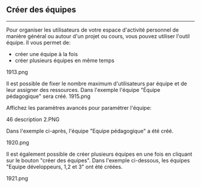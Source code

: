 ## Créer des équipes
---


Pour organiser les utilisateurs de votre espace d'activité personnel de manière général ou autour d'un projet ou cours, vous pouvez utiliser l'outil équipe. Il vous permet de:

* créer une équipe à la fois
* créer plusieurs équipes en même temps

1913.png

Il est possible de fixer le nombre maximum d'utilisateurs par équipe et de leur assigner des ressources. Dans l'exemple l'équipe "Équipe pédagogique" sera créé.
1915.png

Affichez les paramètres avancés pour paramétrer l'équipe:

46 description 2.PNG

Dans l'exemple ci-après, l'équipe "Equipe pédagogique" a été créé.

1920.png

Il est également possible de créer plusieurs équipes en une fois en cliquant sur le bouton "créer des équipes". Dans l'exemple ci-dessous, les équipes "Equipe développeurs, 1,2 et 3" ont été créées.

1921.png



